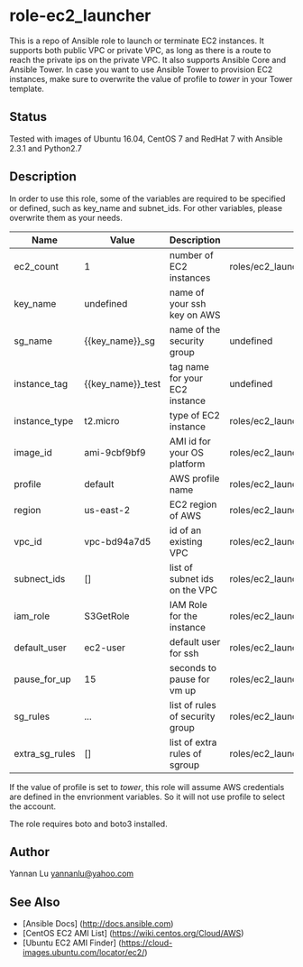 # role-ec2_launcher

This is a repo of Ansible role to launch or terminate EC2 instances. It supports both public VPC or private VPC, as long as there is a route to reach the private ips on the private VPC. It also supports Ansible Core and Ansible Tower. In case you want to use Ansible Tower to provision EC2 instances, make sure to overwrite the value of profile to _tower_ in your Tower template.

## Status

Tested with images of Ubuntu 16.04, CentOS 7 and RedHat 7 with Ansible 2.3.1 and Python2.7

## Description

In order to use this role, some of the variables are required to be specified or defined, such as key_name and subnet_ids. For other variables, please overwrite them as your needs.

| Name                         | Value                | Description                    | File                                 |
| ---                          | ---                  | ---                            | ---                                  |
| ec2_count                    | 1                    | number of EC2 instances        | roles/ec2_launcher/defaults/main.yml |
| key_name                     | undefined            | name of your ssh key on AWS    |                                      |
| sg_name                      | {{key_name}}_sg      | name of the security group     | undefined                            |
| instance_tag                 | {{key_name}}_test    | tag name for your EC2 instance | undefined                            |
| instance_type                | t2.micro             | type of EC2 instance           | roles/ec2_launcher/defaults/main.yml |
| image_id                     | ami-9cbf9bf9         | AMI id for your OS platform    | roles/ec2_launcher/defaults/main.yml |
| profile                      | default              | AWS profile name               | roles/ec2_launcher/defaults/main.yml |
| region                       | us-east-2            | EC2 region of AWS              | roles/ec2_launcher/defaults/main.yml |
| vpc_id                       | vpc-bd94a7d5         | id of an existing VPC          | roles/ec2_launcher/defaults/main.yml |
| subnect_ids                  | []                   | list of subnet ids on the VPC  | roles/ec2_launcher/defaults/main.yml |
| iam_role                     | S3GetRole            | IAM Role for the instance      | roles/ec2_launcher/defaults/main.yml |
| default_user                 | ec2-user             | default user for ssh           | roles/ec2_launcher/defaults/main.yml |
| pause_for_up                 | 15                   | seconds to pause for vm up     | roles/ec2_launcher/defaults/main.yml |
| sg_rules                     | ...                  | list of rules of security group| roles/ec2_launcher/defaults/main.yml |
| extra_sg_rules               | []                   | list of extra rules of sgroup  | roles/ec2_launcher/defaults/main.yml |

If the value of profile is set to _tower_, this role will assume AWS credentials are defined in the envrionment variables. So it will not use profile to select the account.

The role requires boto and boto3 installed.

## Author
Yannan Lu <yannanlu@yahoo.com>

## See Also
* [Ansible Docs] (http://docs.ansible.com)
* [CentOS EC2 AMI List] (https://wiki.centos.org/Cloud/AWS)
* [Ubuntu EC2 AMI Finder] (https://cloud-images.ubuntu.com/locator/ec2/)
